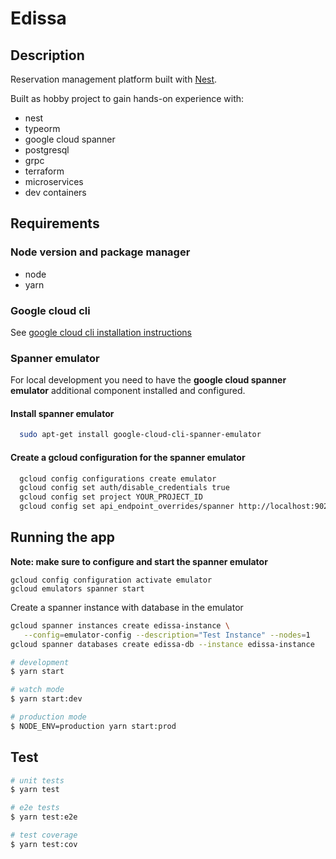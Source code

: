 # Edissa

## Description

Reservation management platform built with [Nest](https://github.com/nestjs/nest).

Built as hobby project to gain hands-on experience with:
  - nest
  - typeorm
  - google cloud spanner 
  - postgresql
  - grpc
  - terraform
  - microservices
  - dev containers

## Requirements

### Node version and package manager

 - node
 - yarn
  
### Google cloud cli

See [google cloud cli installation instructions](https://cloud.google.com/sdk/docs/install#deb)

### Spanner emulator

For local development you need to have the **google cloud spanner emulator** additional component installed and configured.

#### Install spanner emulator

```sh
  sudo apt-get install google-cloud-cli-spanner-emulator  
```

#### Create a gcloud configuration for the spanner emulator

```sh
  gcloud config configurations create emulator
  gcloud config set auth/disable_credentials true
  gcloud config set project YOUR_PROJECT_ID
  gcloud config set api_endpoint_overrides/spanner http://localhost:9020/
```

## Running the app

**Note: make sure to configure and start the spanner emulator**

```
gcloud config configuration activate emulator
gcloud emulators spanner start
```

Create a spanner instance with database in the emulator
```sh
gcloud spanner instances create edissa-instance \
   --config=emulator-config --description="Test Instance" --nodes=1
gcloud spanner databases create edissa-db --instance edissa-instance
```

```bash
# development
$ yarn start

# watch mode
$ yarn start:dev

# production mode
$ NODE_ENV=production yarn start:prod
```

## Test

```bash
# unit tests
$ yarn test

# e2e tests
$ yarn test:e2e

# test coverage
$ yarn test:cov
```
